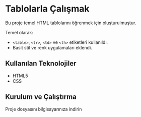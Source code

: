 # Tablolarla Çalışmak
 Bu proje temel HTML tablolarını öğrenmek için oluşturulmuştur.

 Temel olarak:
- `<table>`, `<tr>`, `<td>` ve `<th>` etiketleri kullanıldı.
- Basit stil ve renk uygulamaları eklendi.
## Kullanılan Teknolojiler
- HTML5
- CSS 
## Kurulum ve Çalıştırma
   Proje dosyasını bilgisayarınıza indirin 
     